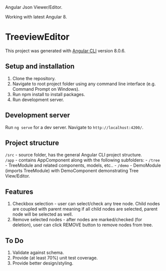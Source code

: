 Angular Json Viewer/Editor.

Working with latest Angular 8.

# TreeviewEditor

This project was generated with [Angular CLI](https://github.com/angular/angular-cli) version 8.0.6.

## Setup and installation

1. Clone the repository.
2. Navigate to root project folder using any command line interface (e.g. Command Prompt on Windows).
3. Run npm install to install packages.
3. Run development server.

## Development server

Run `ng serve` for a dev server. Navigate to `http://localhost:4200/`.

## Project structure
`/src` - source folder, has the general Angular CLI project structure.<br/>
  `/app` - contains AppComponent along with the following subfolders:
    - `/tree` - TreeModule and related components, models, etc..
    - `/demo` - DemoModule (imports TreeModule) with DemoComponent demonstrating Tree View/Editor.

## Features
1. Checkbox selection - user can select/check any tree node. Child nodes are coupled with parent meaning if all child nodes are selected,   parent node will be selected as well. 
2. Remove selected nodes - after nodes are marked/checked (for deletion), user can click REMOVE button to remove nodes from tree.

## To Do
1. Validate against schema.
3. Provide (at least 70%) unit test coverage.
2. Provide better design/styling.
